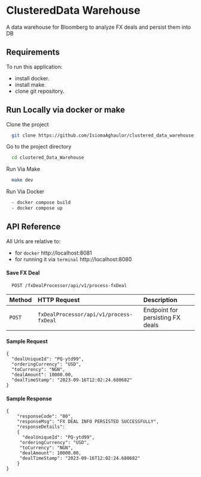 
# ClusteredData Warehouse

A data warehouse for Bloomberg to analyze FX deals and persist them into DB

## Requirements
To run this application: 
- install docker. 
- install make. 
- clone git repository.


## Run Locally via docker or make

Clone the project

```bash
  git clone https://github.com/IsiomaAghaulor/clustered_data_warehouse.git
```

Go to the project directory

```bash
  cd clustered_Data_Warehouse
```

Run Via Make

```bash
  make dev
```

Run Via Docker
```bash
  - docker compose build
  - docker compose up 
```


## API Reference
All Urls are relative to:
- for `docker` http://localhost:8081
- for running it via `terminal` http://localhost:8080
#### Save FX Deal

```http
  POST /fxDealProcessor/api/v1/process-fxDeal
```

| Method   | HTTP Request                            | Description                      |
|:---------|:----------------------------------------|:---------------------------------|
| `POST`   | `fxDealProcessor/api/v1/process-fxDeal` | Endpoint for persisting FX deals |

#### Sample Request
```
{
  "dealUniqueId": "PQ-ytd99",
  "orderingCurrency": "USD",
  "toCurrency": "NGN",
  "dealAmount": 10000.00,
  "dealTimeStamp": "2023-09-16T12:02:24.680682"
}
```
#### Sample Response
```
{
    "responseCode": "00",
    "responseMsg": "FX DEAL INFO PERSISTED SUCCESSFULLY",
    "responseDetails":
    {
      "dealUniqueId": "PQ-ytd99",
     "orderingCurrency": "USD",
     "toCurrency": "NGN",
     "dealAmount": 10000.00,
     "dealTimeStamp": "2023-09-16T12:02:24.680682"
    }
}
```


